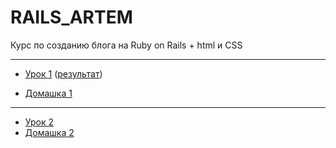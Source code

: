 # RAILS_ARTEM


Курс по созданию блога на Ruby on Rails  + html и CSS


---
+  [Урок 1](https://kirillz.github.io/RAILS_ARTEM/Lesson1/Course(Lesson1).pdf) ([результат](https://kirillz.github.io/RAILS_ARTEM/Lesson1/img/example.jpg))

+  [Домашка 1](https://kirillz.github.io/RAILS_ARTEM/Lesson1/index.html)
---
+  [Урок 2](https://kirillz.github.io/RAILS_ARTEM/Lesson2/Course(Lesson2).pdf)
+  [Домашка 2](https://kirillz.github.io/RAILS_ARTEM/Lesson2/index.html)

